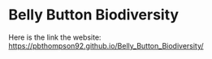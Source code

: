 # Belly Button Biodiversity

Here is the link the website: https://pbthompson92.github.io/Belly_Button_Biodiversity/
